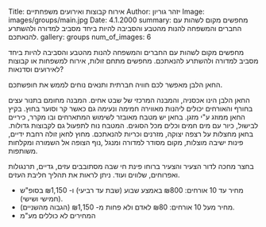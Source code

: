 Title: אירוח קבוצות ואירועים משפחתיים
Author: יזהר גוריון
Image: images/groups/main.jpg
Date: 4.1.2000
summary: מחפשים מקום לשהות עם החברים והמשפחה להנות מהטבע והסביבה להיות ביחד מסביב למדורה ולהשתרע להנאתכם.
gallery: groups
num_of_images: 6

מחפשים מקום לשהות עם החברים והמשפחה להנות מהטבע והסביבה להיות ביחד מסביב למדורה ולהשתרע להנאתכם. מחפשים מתחם זולות, אירוח למשפחות או קבוצות לאירועים וסדנאות?

החאן הלבן מאפשר לכם חוויה חברתית ותנאים נוחים לממש את חופשתכם.

החאן הלבן הינו אכסניה, והמבנה המרכזי של שבט אחים. המבנה מחומם בתנור עצים בחורף והאורחים יכולים ליהנות מאווירה חמימה ונעימה גם כאשר קר וסוער בחוץ. בקיץ החאן ממוזג ע"י מזגן. בחאן יש מטבח מאובזר לשימוש המתארחים ובו מקרר, כיריים לבישול, כיור עם מים חמים וכלים מכל הסוגים. המטבח נוח לתפעול גם לקבוצות גדולות. בחאן מחצלות על רצפה יצוקה, מזרנים וכריות להנאתכם. מחוץ לחאן זולה רחבת ידיים, פינות ישיבה מוצלות, מקום מסודר למדורה ומנגל ,נוף הצופה אל השמורה ומקלחות משותפות.

בחצר מחכה לדור הצעיר והצעיר ברוחו פינת חי שבה מסתובבים עזים, גדיים, תרנגולות ואפרוחים, שלווים ועוד. ניתן לראות את תהליך חליבת העזים.

- מחיר עד 10 אורחים: ₪800 באמצע שבוע (שבת עד רביעי) ו- ₪1,150 בסופ"ש (חמישי ושישי).
- מחיר מעל 10 אורחים: ₪80 לאדם ולא פחות מ- ₪1,150 (הגבוה מהשניים).
- המחירים לא כוללים מע"מ
